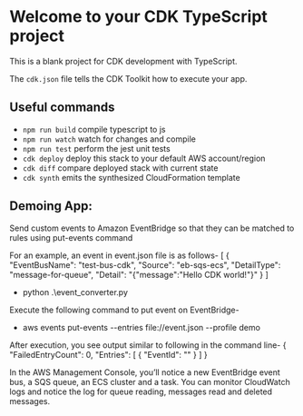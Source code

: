# Welcome to your CDK TypeScript project

This is a blank project for CDK development with TypeScript.

The `cdk.json` file tells the CDK Toolkit how to execute your app.

## Useful commands

* `npm run build`   compile typescript to js
* `npm run watch`   watch for changes and compile
* `npm run test`    perform the jest unit tests
* `cdk deploy`      deploy this stack to your default AWS account/region
* `cdk diff`        compare deployed stack with current state
* `cdk synth`       emits the synthesized CloudFormation template




## Demoing App: 

Send custom events to Amazon EventBridge so that they can be matched to rules using put-events command

For an example, an event in event.json file is as follows- 
[
    {
      "EventBusName": "test-bus-cdk",
      "Source": "eb-sqs-ecs",
      "DetailType": "message-for-queue",
      "Detail": "{\"message\":\"Hello CDK world!\"}"
    }
  ]

- python .\event_converter.py 

Execute the following command to put event on EventBridge-


- aws events put-events --entries file://event.json --profile demo 



After execution, you see output similar to following in the command line-
{
    "FailedEntryCount": 0,
    "Entries": [
        {
            "EventId": "<Event ID created>"
        }
    ]
}

In the AWS Management Console, you’ll notice a new EventBridge event bus, a SQS queue, an ECS cluster and a task. You can monitor CloudWatch logs and notice the log for queue reading, messages read and deleted messages.  


